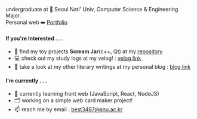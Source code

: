 undergraduate at 🏫 Seoul Natl' Univ, Computer Science & Engineering Major.  
Personal web ➡️ <a href="https://seoyonheo.vercel.app/#home">Portfolio</a>

#### If you're Interested . . . 
* 🚂 find my toy projects **Scream Jar**(c++, Qt) at my <a href="https://github.com/h-seo-n/Scream-Jar">repository</a>
* 💻 check out my study logs at my velog! : <a href="https://velog.io/@h-seo-n/posts">velog link</a>
* 🔖 take a look at my other literary writings at my personal blog : <a href="https://blog.naver.com/xersxe_y">blog link</a>


#### I'm currently . . .
* 🌱 currently learning front web (JavaScript, React, NodeJS)
* 🗂️ working on a simple web card maker project!
* 📫 reach me by email : best3487@snu.ac.kr

<!--
**h-seo-n/h-seo-n** is a ✨ _special_ ✨ repository because its `README.md` (this file) appears on your GitHub profile.

Here are some ideas to get you started:

- 🔭 I’m currently working on ...
- 🌱 I’m currently learning ...
- 👯 I’m looking to collaborate on ...
- 🤔 I’m looking for help with ...
- 💬 Ask me about ...
- 📫 How to reach me: ...
- 😄 Pronouns: ...
- ⚡ Fun fact: ...
-->

